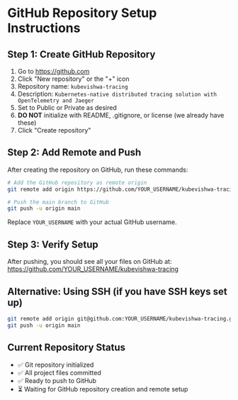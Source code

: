 # GitHub Repository Setup Instructions

## Step 1: Create GitHub Repository
1. Go to https://github.com
2. Click "New repository" or the "+" icon
3. Repository name: `kubevishwa-tracing`
4. Description: `Kubernetes-native distributed tracing solution with OpenTelemetry and Jaeger`
5. Set to Public or Private as desired
6. **DO NOT** initialize with README, .gitignore, or license (we already have these)
7. Click "Create repository"

## Step 2: Add Remote and Push
After creating the repository on GitHub, run these commands:

```bash
# Add the GitHub repository as remote origin
git remote add origin https://github.com/YOUR_USERNAME/kubevishwa-tracing.git

# Push the main branch to GitHub
git push -u origin main
```

Replace `YOUR_USERNAME` with your actual GitHub username.

## Step 3: Verify Setup
After pushing, you should see all your files on GitHub at:
https://github.com/YOUR_USERNAME/kubevishwa-tracing

## Alternative: Using SSH (if you have SSH keys set up)
```bash
git remote add origin git@github.com:YOUR_USERNAME/kubevishwa-tracing.git
git push -u origin main
```

## Current Repository Status
- ✅ Git repository initialized
- ✅ All project files committed
- ✅ Ready to push to GitHub
- ⏳ Waiting for GitHub repository creation and remote setup
